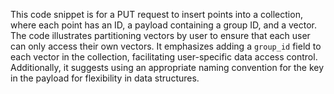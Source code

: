 This code snippet is for a PUT request to insert points into a collection, where each point has an ID, a payload containing a group ID, and a vector. The code illustrates partitioning vectors by user to ensure that each user can only access their own vectors. It emphasizes adding a `group_id` field to each vector in the collection, facilitating user-specific data access control. Additionally, it suggests using an appropriate naming convention for the key in the payload for flexibility in data structures.
